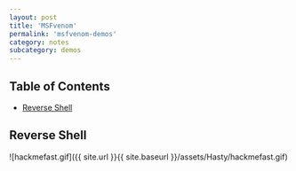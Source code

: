 ```yaml
---
layout: post
title: 'MSFvenom'
permalink: 'msfvenom-demos'
category: notes
subcategory: demos
---
```


## Table of Contents
* [Reverse Shell](#reverse-shell)

## Reverse Shell
![hackmefast.gif]({{ site.url }}{{ site.baseurl }}/assets/Hasty/hackmefast.gif)
